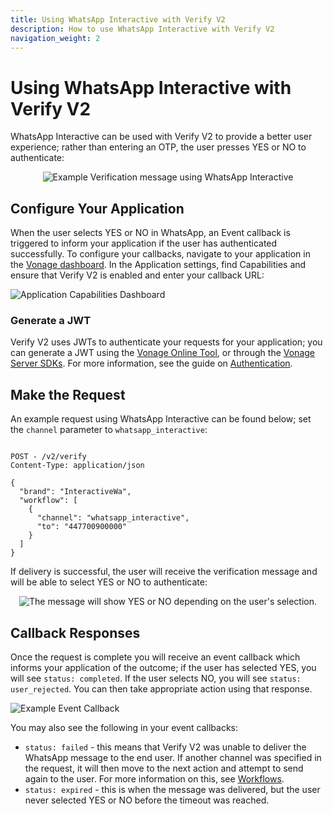 ```yaml
---
title: Using WhatsApp Interactive with Verify V2
description: How to use WhatsApp Interactive with Verify V2
navigation_weight: 2
---
```


# Using WhatsApp Interactive with Verify V2

WhatsApp Interactive can be used with Verify V2 to provide a better user experience; rather than entering an OTP, the user presses YES or NO to authenticate:

<div align="center">
    <img src="/images/verify-whatsapp-interactive-1.png" alt="Example Verification message using WhatsApp Interactive" />
</div>

## Configure Your Application

When the user selects YES or NO in WhatsApp, an Event callback is triggered to inform your application if the user has authenticated successfully. To configure your callbacks, navigate to your application in the [Vonage dashboard](https://dashboard.nexmo.com/applications). In the Application settings, find Capabilities and ensure that Verify V2 is enabled and enter your callback URL:

![Application Capabilities Dashboard](/images/verify-whatsapp-interactive-2.png)

### Generate a JWT

Verify V2 uses JWTs to authenticate your requests for your application; you can generate a JWT using the [Vonage Online Tool](/jwt), or through the [Vonage Server SDKs](/conversation/guides/jwt-acl). For more information, see the guide on [Authentication](/getting-started/concepts/authentication).

## Make the Request

An example request using WhatsApp Interactive can be found below; set the `channel` parameter to `whatsapp_interactive`:

```

POST - /v2/verify
Content-Type: application/json
 
{
  "brand": "InteractiveWa",
  "workflow": [
    {
      "channel": "whatsapp_interactive",
      "to": "447700900000"
    }
  ]
}
```

If delivery is successful, the user will receive the verification message and will be able to select YES or NO to authenticate:

<div align="center">
    <img src="/images/verify-whatsapp-interactive-3.png" alt="The message will show YES or NO depending on the user's selection." />
</div>

## Callback Responses


Once the request is complete you will receive an event callback which informs your application of the outcome; if the user has selected YES, you will see `status: completed`. If the user selects NO, you will see `status: user_rejected`. You can then take appropriate action using that response.

![Example Event Callback](/images/verify-whatsapp-interactive-4.png)

You may also see the following in your event callbacks:

* `status: failed` - this means that Verify V2 was unable to deliver the WhatsApp message to the end user. If another channel was specified in the request, it will then move to the next action and attempt to send again to the user. For more information on this, see [Workflows](/verify/verify-v2/overview#workflows).
* `status: expired` - this is when the message was delivered, but the user never selected YES or NO before the timeout was reached.

